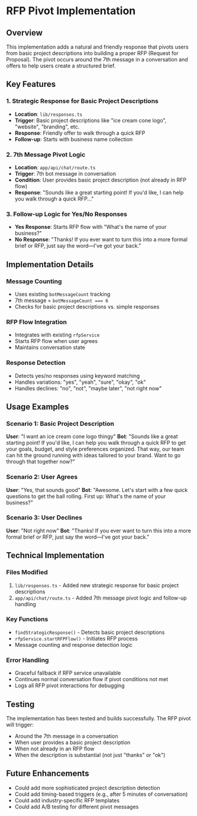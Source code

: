 # RFP Pivot Implementation

## Overview
This implementation adds a natural and friendly response that pivots users from basic project descriptions into building a proper RFP (Request for Proposal). The pivot occurs around the 7th message in a conversation and offers to help users create a structured brief.

## Key Features

### 1. Strategic Response for Basic Project Descriptions
- **Location**: `lib/responses.ts`
- **Trigger**: Basic project descriptions like "ice cream cone logo", "website", "branding", etc.
- **Response**: Friendly offer to walk through a quick RFP
- **Follow-up**: Starts with business name collection

### 2. 7th Message Pivot Logic
- **Location**: `app/api/chat/route.ts`
- **Trigger**: 7th bot message in conversation
- **Condition**: User provides basic project description (not already in RFP flow)
- **Response**: "Sounds like a great starting point! If you'd like, I can help you walk through a quick RFP..."

### 3. Follow-up Logic for Yes/No Responses
- **Yes Response**: Starts RFP flow with "What's the name of your business?"
- **No Response**: "Thanks! If you ever want to turn this into a more formal brief or RFP, just say the word—I've got your back."

## Implementation Details

### Message Counting
- Uses existing `botMessageCount` tracking
- 7th message = `botMessageCount === 6`
- Checks for basic project descriptions vs. simple responses

### RFP Flow Integration
- Integrates with existing `rfpService`
- Starts RFP flow when user agrees
- Maintains conversation state

### Response Detection
- Detects yes/no responses using keyword matching
- Handles variations: "yes", "yeah", "sure", "okay", "ok"
- Handles declines: "no", "not", "maybe later", "not right now"

## Usage Examples

### Scenario 1: Basic Project Description
**User**: "I want an ice cream cone logo thingy"
**Bot**: "Sounds like a great starting point! If you'd like, I can help you walk through a quick RFP to get your goals, budget, and style preferences organized. That way, our team can hit the ground running with ideas tailored to your brand. Want to go through that together now?"

### Scenario 2: User Agrees
**User**: "Yes, that sounds good"
**Bot**: "Awesome. Let's start with a few quick questions to get the ball rolling. First up: What's the name of your business?"

### Scenario 3: User Declines
**User**: "Not right now"
**Bot**: "Thanks! If you ever want to turn this into a more formal brief or RFP, just say the word—I've got your back."

## Technical Implementation

### Files Modified
1. `lib/responses.ts` - Added new strategic response for basic project descriptions
2. `app/api/chat/route.ts` - Added 7th message pivot logic and follow-up handling

### Key Functions
- `findStrategicResponse()` - Detects basic project descriptions
- `rfpService.startRFPFlow()` - Initiates RFP process
- Message counting and response detection logic

### Error Handling
- Graceful fallback if RFP service unavailable
- Continues normal conversation flow if pivot conditions not met
- Logs all RFP pivot interactions for debugging

## Testing
The implementation has been tested and builds successfully. The RFP pivot will trigger:
- Around the 7th message in a conversation
- When user provides a basic project description
- When not already in an RFP flow
- When the description is substantial (not just "thanks" or "ok")

## Future Enhancements
- Could add more sophisticated project description detection
- Could add timing-based triggers (e.g., after 5 minutes of conversation)
- Could add industry-specific RFP templates
- Could add A/B testing for different pivot messages 